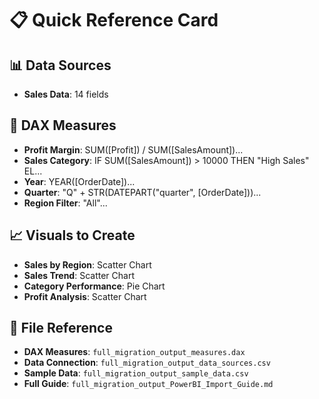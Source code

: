 # 📋 Quick Reference Card

## 📊 Data Sources
- **Sales Data**: 14 fields

## 🧮 DAX Measures
- **Profit Margin**: SUM([Profit]) / SUM([SalesAmount])...
- **Sales Category**: IF SUM([SalesAmount]) > 10000 THEN "High Sales" EL...
- **Year**: YEAR([OrderDate])...
- **Quarter**: "Q" + STR(DATEPART("quarter", [OrderDate]))...
- **Region Filter**: "All"...

## 📈 Visuals to Create
- **Sales by Region**: Scatter Chart
- **Sales Trend**: Scatter Chart
- **Category Performance**: Pie Chart
- **Profit Analysis**: Scatter Chart

## 📁 File Reference
- **DAX Measures**: `full_migration_output_measures.dax`
- **Data Connection**: `full_migration_output_data_sources.csv`
- **Sample Data**: `full_migration_output_sample_data.csv`
- **Full Guide**: `full_migration_output_PowerBI_Import_Guide.md`
